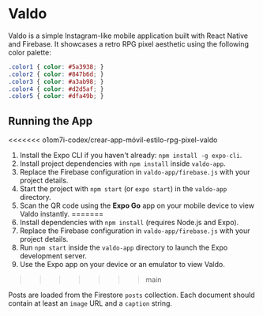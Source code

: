 # Valdo

Valdo is a simple Instagram-like mobile application built with React Native and
Firebase. It showcases a retro RPG pixel aesthetic using the following color
palette:

```css
.color1 { color: #5a3938; }
.color2 { color: #847b6d; }
.color3 { color: #a3ab98; }
.color4 { color: #d2d5af; }
.color5 { color: #dfa49b; }
```

## Running the App
<<<<<<< o1om7i-codex/crear-app-móvil-estilo-rpg-pixel-valdo
1. Install the Expo CLI if you haven't already: `npm install -g expo-cli`.
2. Install project dependencies with `npm install` inside `valdo-app`.
3. Replace the Firebase configuration in `valdo-app/firebase.js` with your
   project details.
4. Start the project with `npm start` (or `expo start`) in the `valdo-app`
   directory.
5. Scan the QR code using the **Expo Go** app on your mobile device to view
   Valdo instantly.
=======
1. Install dependencies with `npm install` (requires Node.js and Expo).
2. Replace the Firebase configuration in `valdo-app/firebase.js` with your
   project details.
3. Run `npm start` inside the `valdo-app` directory to launch the Expo
   development server.
4. Use the Expo app on your device or an emulator to view Valdo.
>>>>>>> main


Posts are loaded from the Firestore `posts` collection. Each document should
contain at least an `image` URL and a `caption` string.
